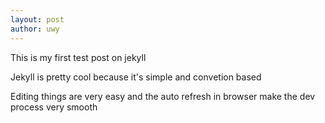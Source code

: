 ```yaml
---
layout: post
author: uwy
---
```

This is my first test post on jekyll

Jekyll is pretty cool because it's simple and convetion based

Editing things are very easy and the auto refresh in browser make the dev process very smooth
